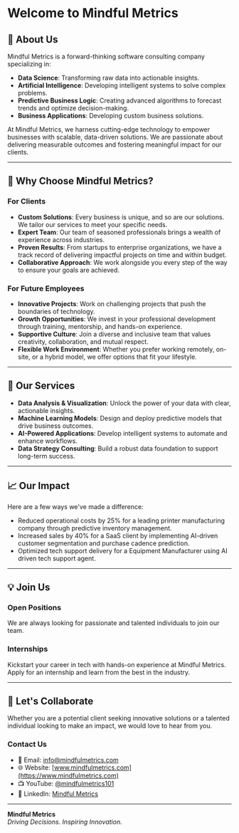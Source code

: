 # Welcome to Mindful Metrics

## 🚀 About Us
Mindful Metrics is a forward-thinking software consulting company specializing in:
- **Data Science**: Transforming raw data into actionable insights.
- **Artificial Intelligence**: Developing intelligent systems to solve complex problems.
- **Predictive Business Logic**: Creating advanced algorithms to forecast trends and optimize decision-making.
- **Business Applications**: Developing custom business solutions.

At Mindful Metrics, we harness cutting-edge technology to empower businesses with scalable, data-driven solutions. We are passionate about delivering measurable outcomes and fostering meaningful impact for our clients.

---

## 🌟 Why Choose Mindful Metrics?

### For Clients
- **Custom Solutions**: Every business is unique, and so are our solutions. We tailor our services to meet your specific needs.
- **Expert Team**: Our team of seasoned professionals brings a wealth of experience across industries.
- **Proven Results**: From startups to enterprise organizations, we have a track record of delivering impactful projects on time and within budget.
- **Collaborative Approach**: We work alongside you every step of the way to ensure your goals are achieved.

### For Future Employees
- **Innovative Projects**: Work on challenging projects that push the boundaries of technology.
- **Growth Opportunities**: We invest in your professional development through training, mentorship, and hands-on experience.
- **Supportive Culture**: Join a diverse and inclusive team that values creativity, collaboration, and mutual respect.
- **Flexible Work Environment**: Whether you prefer working remotely, on-site, or a hybrid model, we offer options that fit your lifestyle.

---

## 🔧 Our Services

- **Data Analysis & Visualization**: Unlock the power of your data with clear, actionable insights.
- **Machine Learning Models**: Design and deploy predictive models that drive business outcomes.
- **AI-Powered Applications**: Develop intelligent systems to automate and enhance workflows.
- **Data Strategy Consulting**: Build a robust data foundation to support long-term success.

---

## 📈 Our Impact

Here are a few ways we've made a difference:

- Reduced operational costs by 25% for a leading printer manufacturing company through predictive inventory management.
- Increased sales by 40% for a SaaS client by implementing AI-driven customer segmentation and purchase cadence prediction.
- Optimized tech support delivery for a Equipment Manufacturer using AI driven tech support agent.

---

## 💡 Join Us

### Open Positions
We are always looking for passionate and talented individuals to join our team. 

### Internships
Kickstart your career in tech with hands-on experience at Mindful Metrics. Apply for an internship and learn from the best in the industry.

---

## 🤝 Let's Collaborate

Whether you are a potential client seeking innovative solutions or a talented individual looking to make an impact, we would love to hear from you.

### Contact Us
- 📧 Email: [info@mindfulmetrics.com](mailto:info@mindfulmetrics.com)
- 🌐 Website: [www.mindfulmetrics.com](https://www.mindfulmetrics.com)
- 📺 YouTube: [@mindfulmetrics101](https://www.youtube.com/@mindfulmetrics101)
- 📘 LinkedIn: [Mindful Metrics](https://www.linkedin.com/company/mindful-metrics/)

---

**Mindful Metrics**  
*Driving Decisions. Inspiring Innovation.*
